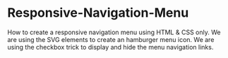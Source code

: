 # Responsive-Navigation-Menu

How to create a responsive navigation menu using HTML & CSS only.
We are using the SVG elements to create an hamburger menu icon.
We are using the checkbox trick to display and hide the menu navigation links.
